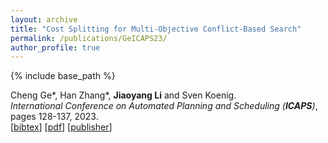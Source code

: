 ```yaml
---
layout: archive
title: "Cost Splitting for Multi-Objective Conflict-Based Search"
permalink: /publications/GeICAPS23/
author_profile: true
---
```


{% include base_path %}

Cheng Ge*, Han Zhang*, **Jiaoyang Li** and Sven Koenig.      
<i>International Conference on Automated Planning and Scheduling (**ICAPS**)</i>, pages 128-137, 2023.     
[<a href="javascript:void(0)" onclick="(function(target, id) { if ($('#' + id).css('display') == 'block') { $('#' + id).hide('fast'); $(target).text('bibtex') } else { $('#' + id).show('fast'); $(target).text('bibtex▲') } })(this, 'bibtex-GeICAPS23');">bibtex</a>]
[[pdf](https://jiaoyangli.me/files/GeICAPS23.pdf)]
[[publisher](https://doi.org/10.1609/icaps.v33i1.27187)]    
<div id="bibtex-GeICAPS23" style="display:none">
<pre>@inproceedings{GeICAPS23,
  author    = {Cheng Ge and Han Zhang and Jiaoyang Li and Sven Koenig},
  title     = {Cost Splitting for Multi-Objective Conflict-Based Search},
  booktitle = {Proceedings of the International Conference on Automated Planning and Scheduling (ICAPS)},
  pages     = {128--137},
  year      = {2023}
}
</pre></div>  
